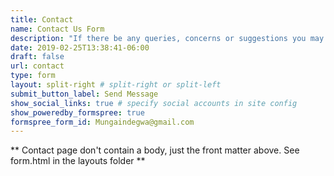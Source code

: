 ```yaml
---
title: Contact
name: Contact Us Form
description: "If there be any queries, concerns or suggestions you may reach us through our email address."
date: 2019-02-25T13:38:41-06:00
draft: false
url: contact
type: form
layout: split-right # split-right or split-left
submit_button_label: Send Message
show_social_links: true # specify social accounts in site config
show_poweredby_formspree: true
formspree_form_id: Mungaindegwa@gmail.com
---
```


** Contact page don't contain a body, just the front matter above.
See form.html in the layouts folder **
